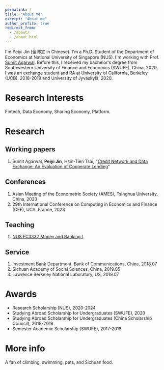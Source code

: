 ```yaml
---
permalink: /
title: "About Me"
excerpt: "About me"
author_profile: true
redirect_from: 
  - /about/
  - /about.html
---
```

I'm Peiyi Jin (金沛宜 in Chinese). I'm a Ph.D. Student of the Department of Economics at National University of Singapore (NUS). I'm working with Prof. [Sumit Agarwal](https://www.ushakrisna.com/). Before this, I received my bachelor's degree from Southwestern University of Finance and Economics (SWUFE), China, 2020. I was an exchange student and RA at University of California, Berkeley (UCB), 2018-2019 and University of Jyväskylä, 2020.

Research Interests
======
Fintech, Data Economy, Sharing Economy, Platform.

Research
======

Working papers
------
1. Sumit Agarwal, **Peiyi Jin**, Hsin-Tien Tsai, "[Credit Network and Data Exchange: An Evaluation of Cooperate Lending](https://papers.ssrn.com/sol3/papers.cfm?abstract_id=4463473)"


Conferences
------
1. Asian Meeting of the Econometric Society (AMES), Tsinghua University, China, 2023
2. 29th International Conference on Computing in Economics and Finance (CEF), UCA, France, 2023




Teaching
------
1. [NUS EC3332 Money and Banking I](https://nusmods.com/modules/EC3332/money-and-banking-i)

Service
------
1. Investment Bank Department, Bank of Communications, China, 2018.07
2. Sichuan Academy of Social Sciences, China, 2019.05
3. Lawrence Berkeley National Laboratory, US, 2019.07

Awards
======
- Research Scholarship (NUS), 2020-2024
- Studying Abroad Scholarship for Undergraduates (SWUFE), 2020
- Studying Abroad Scholarship for Undergraduates (China Scholarship Council), 2018-2019
- Semester Academic Scholarship (SWUFE), 2017-2018


More info
======
A fan of climbing, swimming, pets, and Sichuan food.
